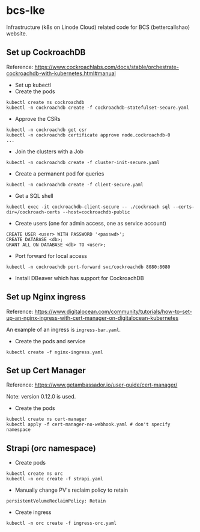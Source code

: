 # bcs-lke

Infrastructure (k8s on Linode Cloud) related code for BCS (bettercallshao) website.

## Set up CockroachDB

Reference: https://www.cockroachlabs.com/docs/stable/orchestrate-cockroachdb-with-kubernetes.html#manual

* Set up kubectl
* Create the pods
```
kubectl create ns cockroachdb
kubectl -n cockroachdb create -f cockroachdb-statefulset-secure.yaml
```
* Approve the CSRs
```
kubectl -n cockroachdb get csr
kubectl -n cockroachdb certificate approve node.cockroachdb-0
...
```
* Join the clusters with a Job
```
kubectl -n cockroachdb create -f cluster-init-secure.yaml
```
* Create a permanent pod for queries
```
kubectl -n cockroachdb create -f client-secure.yaml
```
* Get a SQL shell
```
kubectl exec -it cockroachdb-client-secure -- ./cockroach sql --certs-dir=/cockroach-certs --host=cockroachdb-public
```
* Create users (one for admin access, one as service account)
```
CREATE USER <user> WITH PASSWORD '<passwd>';
CREATE DATABASE <db>;
GRANT ALL ON DATABASE <db> TO <user>;
```
* Port forward for local access
```
kubectl -n cockroachdb port-forward svc/cockroachdb 8080:8080
```
* Install DBeaver which has support for CockroachDB

## Set up Nginx ingress

Reference: https://www.digitalocean.com/community/tutorials/how-to-set-up-an-nginx-ingress-with-cert-manager-on-digitalocean-kubernetes

An example of an ingress is `ingress-bar.yaml`.

* Create the pods and service
```
kubectl create -f nginx-ingress.yaml
```

## Set up Cert Manager

Reference: https://www.getambassador.io/user-guide/cert-manager/

Note: version 0.12.0 is used.

* Create the pods
```
kubectl create ns cert-manager
kubectl apply -f cert-manager-no-webhook.yaml # don't specify namespace
```

## Strapi (orc namespace)

* Create pods
```
kubectl create ns orc
kubectl -n orc create -f strapi.yaml
```

* Manually change PV's reclaim policy to retain
```
persistentVolumeReclaimPolicy: Retain
```

* Create ingress
```
kubectl -n orc create -f ingress-orc.yaml
```
